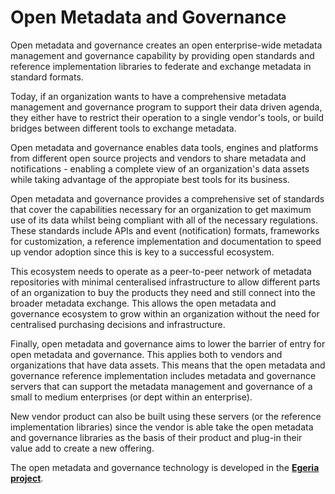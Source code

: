 # Open Metadata and Governance

Open metadata and governance creates an open enterprise-wide metadata management and governance capability by providing open standards
and reference implementation libraries to federate and exchange metadata in standard formats.

Today, if an organization wants to have a comprehensive metadata management and governance program to support their data driven agenda,
they either have to restrict their operation to a single vendor's tools,
or build bridges between different tools to exchange metadata.

Open metadata and governance enables data tools, engines and platforms from different open source projects and vendors to share metadata
and notifications - enabling a complete view of an organization's data assets while taking advantage of the appropiate best
tools for its business.

Open metadata and governance provides a comprehensive set of standards that cover the capabilities necessary for an organization to
get maximum use of its data whilst being compliant with all of the necessary regulations.
These standards include APIs and event (notification) formats, frameworks for customization, a reference implementation and
documentation to speed up vendor adoption since this is key to a successful ecosystem.

This ecosystem needs to operate as a peer-to-peer network of metadata repositories with minimal centeralised infrastructure
to allow different parts of an organization to buy the products they need and still connect into the
broader metadata exchange.  This allows the open metadata and governance ecosystem to grow within an organization
without the need for centralised purchasing decisions and infrastructure.  

Finally, open metadata and governance aims to lower the barrier of entry for open metadata and governance.
This applies both to vendors and organizations that have data assets.
This means that the open metadata and governance reference implementation includes metadata and governance servers that can
support the metadata management and governance of a small to medium enterprises (or dept within an enterprise).

New vendor product can also be built using these servers (or the reference implementation libraries) since the vendor 
is able take the open metadata and governance libraries
as the basis of their product and plug-in their value add to create a new offering.

The open metadata and governance technology is developed in the **[Egeria project](https://odpi.github.io/egeria/)**.
